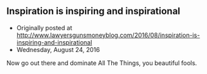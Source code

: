 ## Inspiration is inspiring and inspirational

 * Originally posted at http://www.lawyersgunsmoneyblog.com/2016/08/inspiration-is-inspiring-and-inspirational
 * Wednesday, August 24, 2016

Now go out there and dominate All The Things, you beautiful fools.